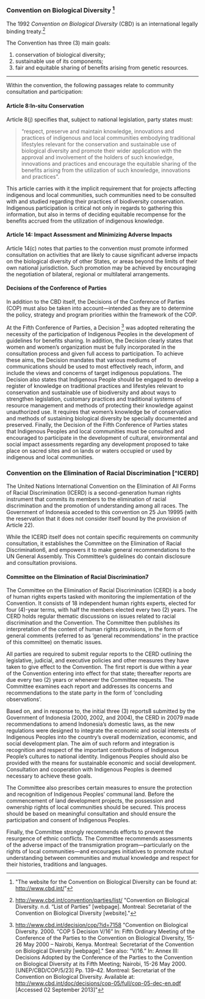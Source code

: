 ### Convention on Biological Diversity [^CBD]

The 1992 *Convention on Biological Diversity* (CBD) is an international legally binding treaty.[^CBD-parties]

<!--
signed and ratified by the Government of Indonesia.
--> 

The Convention has three (3) main goals:

1) conservation of biological diversity;
2) sustainable use of its components;
3) fair and equitable sharing of benefits arising from genetic resources.

---

Within the convention, the following passages relate to community consultation and participation:

#### Article 8:In-situ Conservation

Article 8(j) specifies that, subject to national legislation, party states must:

> “respect, preserve and maintain knowledge, innovations and practices of indigenous and local communities embodying traditional lifestyles relevant for the conservation and sustainable use of biological diversity and promote their wider application with the approval and involvement of the holders of such knowledge, innovations and practices and encourage the equitable sharing of the benefits arising from the utilization of such knowledge, innovations and practices”.

This article carries with it the implicit requirement that for projects affecting indigenous and local communities, such communities need to be consulted with and studied regarding their practices of biodiversity conservation. Indigenous participation is critical not only in regards to gathering this information, but also in terms of deciding equitable recompense for the benefits accrued from the utilization of indigenous knowledge.

#### Article 14:	Impact Assessment and Minimizing Adverse Impacts

Article 14(c) notes that parties to the convention must promote informed consultation on activities that are likely to cause significant adverse impacts on the biological diversity of other States, or areas beyond the limits of their own national jurisdiction. Such promotion may be achieved by encouraging the negotiation of bilateral, regional or multilateral arrangements. 

#### Decisions of the Conference of Parties

In addition to the CBD itself, the Decisions of the Conference of Parties (COP) must also be taken into account—intended as they are to determine the policy, strategy and program priorities within the framework of the COP. 

At the Fifth Conference of Parties, a Decision [^CBD-decision-v16] was adopted reiterating the necessity of the participation of Indigenous Peoples in the development of guidelines for benefits sharing. In addition, the Decision clearly states that women and women’s organization must be fully incorporated in the consultation process and given full access to participation. To achieve these aims, the Decision mandates that various mediums of communications should be used to most effectively reach, inform, and include the views and concerns of target indigenous populations. The Decision also states that Indigenous People should be engaged to develop a register of knowledge on traditional practices and lifestyles relevant to conservation and sustainable use of biodiversity and about ways to strengthen legislation, customary practices and traditional systems of resource management and methods of protecting their knowledge against unauthorized use. It requires that women’s knowledge be of conservation and methods of sustaining biological diversity be specially documented and preserved. Finally, the Decision of the Fifth Conference of Parties states that Indigenous Peoples and local communities must be consulted and encouraged to participate in the development of cultural, environmental and social impact assessments regarding any development proposed to take place on sacred sites and on lands or waters occupied or used by indigenous and local communities. 

### Convention on the Elimination of Racial Discrimination [^ICERD]

The United Nations International Convention on the Elimination of All Forms of Racial Discrimination (ICERD) is a second-generation human rights instrument that commits its members to the elimination of racial discrimination and the promotion of understanding among all races. The Government of Indonesia acceded to this convention on 25 Jun 19995 (with the reservation that it does not consider itself bound by the provision of Article 22).

While the ICERD itself does not contain specific requirements on community consultation, it establishes the Committee on the Elimination of Racial Discrimination6, and empowers it to make general recommendations to the UN General Assembly. This Committee’s guidelines do contain disclosure and consultation provisions.

#### Committee on the Elimination of Racial Discrimination7

The Committee on the Elimination of Racial Discrimination (CERD) is a body of human rights experts tasked with monitoring the implementation of the Convention. It consists of 18 independent human rights experts, elected for four (4)-year terms, with half the members elected every two (2) years. The CERD holds regular thematic discussions on issues related to racial discrimination and the Convention. The Committee then publishes its interpretation of the content of human rights provisions, in the form of general comments (referred to as ‘general recommendations’ in the practice of this committee) on thematic issues.

All parties are required to submit regular reports to the CERD outlining the legislative, judicial, and executive policies and other measures they have taken to give effect to the Convention. The first report is due within a year of the Convention entering into effect for that state; thereafter reports are due every two (2) years or whenever the Committee requests. The Committee examines each report and addresses its concerns and recommendations to the state party in the form of ‘concluding observations’.

Based on, and in response to, the initial three (3) reports8 submitted by the Government of Indonesia (2000, 2002, and 2004), the CERD in 20079 made recommendations to amend Indonesia’s domestic laws, as the new regulations were designed to integrate the economic and social interests of Indigenous Peoples into the country’s overall modernization, economic, and social development plan. The aim of such reform and integration is recognition and respect of the important contributions of Indigenous People’s cultures to national identity. Indigenous Peoples should also be provided with the means for sustainable economic and social development. Consultation and cooperation with Indigenous Peoples is deemed necessary to achieve these goals.

The Committee also prescribes certain measures to ensure the protection and recognition of Indigenous Peoples’ communal land. Before the commencement of land development projects, the possession and ownership rights of local communities should be secured. This process should be based on meaningful consultation and should ensure the participation and consent of Indigenous Peoples.

Finally, the Committee strongly recommends efforts to prevent the resurgence of ethnic conflicts. The Committee recommends assessments of the adverse impact of the transmigration program—particularly on the rights of local communities—and encourages initiatives to promote mutual understanding between communities and mutual knowledge and respect for their histories, traditions and languages.



[^CBD]: "The website for the Convention on Biological Diversity can be found at: http://www.cbd.int/"

[^CBD-parties]:http://www.cbd.int/convention/parties/list/ "Convention on Biological Diversity. n.d. “List of Parties” [webpage]. Montreal: Secretariat of the Convention on Biological Diversity [website]."

[^CBD-decision-v16]:http://www.cbd.int/decision/cop/?id=7158 "Convention on Biological Diversity. 2000. “COP 5 Decision V/16” In: Fifth Ordinary Meeting of the Conference of the Parties to the Convention on Biological Diversity, 15-26 May 2000 – Nairobi, Kenya. Montreal: Secretariat of the Convention on Biological Diversity [webpage]."
See also: “V/16.” In: Annex III: Decisions Adopted by the Conference of the Parties to the Convention on Biological Diversity at its Fifth Meeting; Nairobi, 15-26 May 2000. [UNEP/CBD/COP/5/23] Pp. 139–42. Montreal: Secretariat of the Convention on Biological Diversity. Available at: http://www.cbd.int/doc/decisions/cop-05/full/cop-05-dec-en.pdf [Accessed 02
September 2013]"




